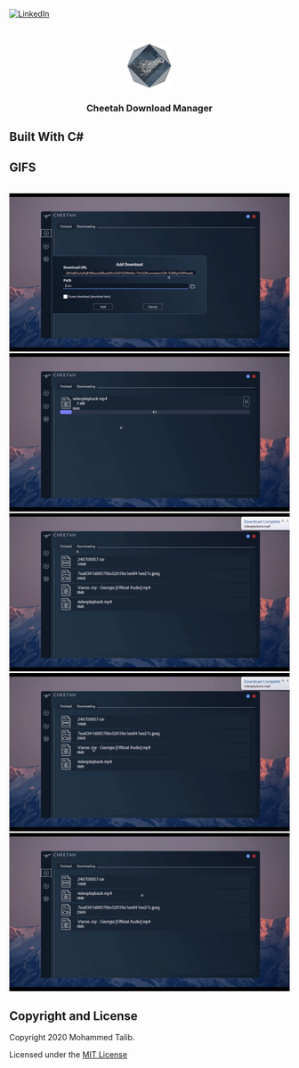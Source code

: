[![LinkedIn][linkedin-shield]][linkedin-url]



<!-- PROJECT LOGO -->
<br />
<p align="center">
  <a href="https://github.com/it2121/Cheetah-Download-Manager">
    <img src="logo.png" alt="Logo" width="80" height="80">
  </a>

  <h3 align="center">Cheetah Download Manager</h3>

  
## Built With C#

## GIFS


</br>
<img src="g1.gif"></img>
<img src="g2.gif"></img>
<img src="g3.gif"></img>
<img src="g4.gif"></img>
<img src="g5.gif"></img>


[linkedin-shield]: https://img.shields.io/badge/-LinkedIn-black.svg?style=flat-square&logo=linkedin&colorB=555
[linkedin-url]: https://www.linkedin.com/in/it2121/

## Copyright and License

Copyright 2020 Mohammed Talib.

Licensed under the [MIT License](https://github.com/it2121/Cheetah-Download-Manager/edit/master/LICENSE.txt)
